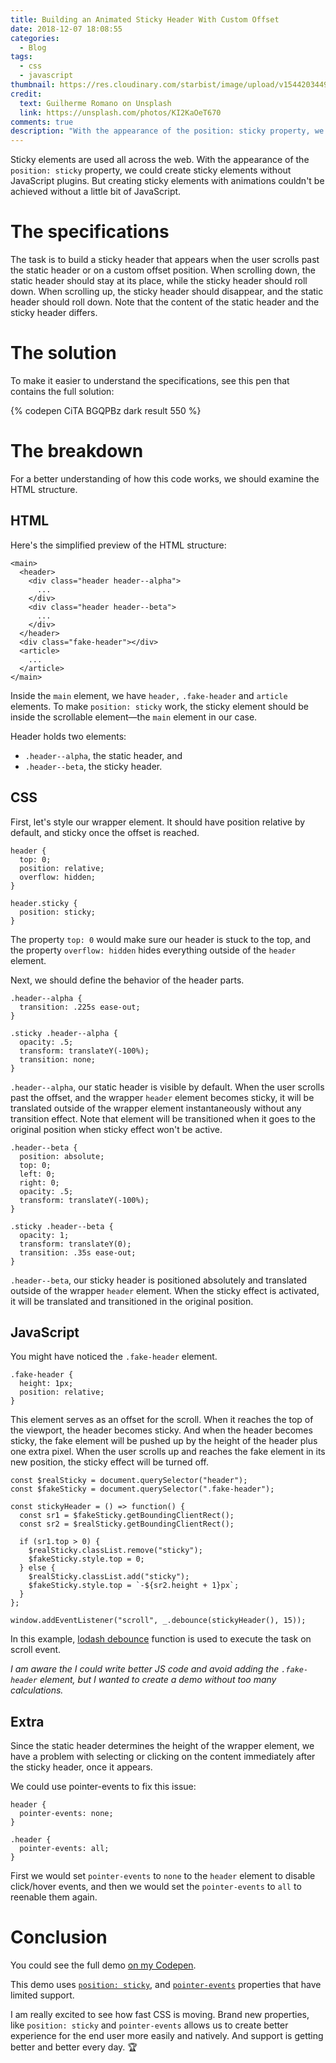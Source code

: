 ```yaml
---
title: Building an Animated Sticky Header With Custom Offset
date: 2018-12-07 18:08:55
categories:
  - Blog
tags:
  - css
  - javascript
thumbnail: https://res.cloudinary.com/starbist/image/upload/v1544203449/Building_an_animated_sticky_header_with_custom_offset_pnzuri.jpg
credit:
  text: Guilherme Romano on Unsplash
  link: https://unsplash.com/photos/KI2KaOeT670
comments: true
description: "With the appearance of the position: sticky property, we could create sticky elements without JavaScript plugins. But creating sticky elements with animations couldn't be achieved without a little bit of JavaScript."
---
```


Sticky elements are used all across the web. With the appearance of the `position: sticky` property, we could create sticky elements without JavaScript plugins. But creating sticky elements with animations couldn't be achieved without a little bit of JavaScript.

<!--more-->

# The specifications

The task is to build a sticky header that appears when the user scrolls past the static header or on a custom offset position. When scrolling down, the static header should stay at its place, while the sticky header should roll down. When scrolling up, the sticky header should disappear, and the static header should roll down. Note that the content of the static header and the sticky header differs.

# The solution

To make it easier to understand the specifications, see this pen that contains the full solution:

{% codepen CiTA BGQPBz dark result 550 %}

# The breakdown

For a better understanding of how this code works, we should examine the HTML structure.

## HTML

Here's the simplified preview of the HTML structure:

```
<main>
  <header>
    <div class="header header--alpha">
      ...
    </div>
    <div class="header header--beta">
      ...
    </div>
  </header>
  <div class="fake-header"></div>
  <article>
    ...
  </article>
</main>
```

Inside the `main` element, we have `header,` `.fake-header` and `article` elements. To make `position: sticky` work, the sticky element should be inside the scrollable element—the `main` element in our case.

Header holds two elements:
- `.header--alpha`, the static header, and
- `.header--beta`, the sticky header.

## CSS

First, let's style our wrapper element. It should have position relative by default, and sticky once the offset is reached.

```
header {
  top: 0;
  position: relative;
  overflow: hidden;
}

header.sticky {
  position: sticky;
}
```

The property `top: 0` would make sure our header is stuck to the top, and the property `overflow: hidden` hides everything outside of the `header` element.

Next, we should define the behavior of the header parts.

```
.header--alpha {
  transition: .225s ease-out;
}

.sticky .header--alpha {
  opacity: .5;
  transform: translateY(-100%);
  transition: none;
}
```

`.header--alpha`, our static header is visible by default. When the user scrolls past the offset, and the wrapper `header` element becomes sticky, it will be translated outside of the wrapper element instantaneously without any transition effect. Note that element will be transitioned when it goes to the original position when sticky effect won't be active.

```
.header--beta {
  position: absolute;
  top: 0;
  left: 0;
  right: 0;
  opacity: .5;
  transform: translateY(-100%);
}

.sticky .header--beta {
  opacity: 1;
  transform: translateY(0);
  transition: .35s ease-out;
}
```

`.header--beta`, our sticky header is positioned absolutely and translated outside of the wrapper `header` element. When the sticky effect is activated, it will be translated and transitioned in the original position.


## JavaScript

You might have noticed the `.fake-header` element.

```
.fake-header {
  height: 1px;
  position: relative;
}
```

This element serves as an offset for the scroll. When it reaches the top of the viewport, the header becomes sticky. And when the header becomes sticky, the fake element will be pushed up by the height of the header plus one extra pixel. When the user scrolls up and reaches the fake element in its new position, the sticky effect will be turned off.

```
const $realSticky = document.querySelector("header");
const $fakeSticky = document.querySelector(".fake-header");

const stickyHeader = () => function() {
  const sr1 = $fakeSticky.getBoundingClientRect();
  const sr2 = $realSticky.getBoundingClientRect();

  if (sr1.top > 0) {
    $realSticky.classList.remove("sticky");
    $fakeSticky.style.top = 0;
  } else {
    $realSticky.classList.add("sticky");
    $fakeSticky.style.top = `-${sr2.height + 1}px`;
  }
};

window.addEventListener("scroll", _.debounce(stickyHeader(), 15));
```

In this example, [lodash debounce](https://lodash.com/docs/4.17.10#debounce) function is used to execute the task on scroll event.

_I am aware the I could write better JS code and avoid adding the `.fake-header` element, but I wanted to create a demo without too many calculations._

## Extra

Since the static header determines the height of the wrapper element, we have a problem with selecting or clicking on the content immediately after the sticky header, once it appears.

We could use pointer-events to fix this issue:

```
header {
  pointer-events: none;
}

.header {
  pointer-events: all;
}
```

First we would set `pointer-events` to `none` to the `header` element to disable click/hover events, and then we would set the `pointer-events` to `all` to reenable them again.

# Conclusion

You could see the full demo [on my Codepen](https://codepen.io/CiTA/pen/BGQPBz).

This demo uses [`position: sticky`](https://caniuse.com/#search=position%3A%20sticky), and [`pointer-events`](https://caniuse.com/#search=pointer-events) properties that have limited support.

I am really excited to see how fast CSS is moving. Brand new properties, like `position: sticky` and `pointer-events` allows us to create better experience for the end user more easily and natively. And support is getting better and better every day. 🏆


